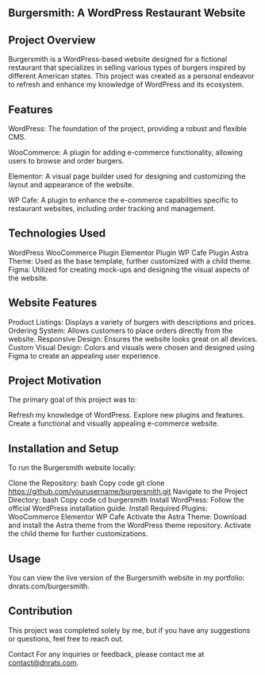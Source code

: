 ## Burgersmith: A WordPress Restaurant Website
## Project Overview
Burgersmith is a WordPress-based website designed for a fictional restaurant that specializes in selling various types of burgers inspired by different American states. This project was created as a personal endeavor to refresh and enhance my knowledge of WordPress and its ecosystem.

## Features

WordPress: The foundation of the project, providing a robust and flexible CMS.

WooCommerce: A plugin for adding e-commerce functionality, allowing users to browse and order burgers.

Elementor: A visual page builder used for designing and customizing the layout and appearance of the website.

WP Cafe: A plugin to enhance the e-commerce capabilities specific to restaurant websites, including order tracking and management.

## Technologies Used

WordPress
WooCommerce Plugin
Elementor Plugin
WP Cafe Plugin
Astra Theme: Used as the base template, further customized with a child theme.
Figma: Utilized for creating mock-ups and designing the visual aspects of the website.

## Website Features

Product Listings: Displays a variety of burgers with descriptions and prices.
Ordering System: Allows customers to place orders directly from the website.
Responsive Design: Ensures the website looks great on all devices.
Custom Visual Design: Colors and visuals were chosen and designed using Figma to create an appealing user experience.

## Project Motivation

The primary goal of this project was to:

Refresh my knowledge of WordPress.
Explore new plugins and features.
Create a functional and visually appealing e-commerce website.

## Installation and Setup

To run the Burgersmith website locally:

Clone the Repository:
bash
Copy code
git clone https://github.com/yourusername/burgersmith.git
Navigate to the Project Directory:
bash
Copy code
cd burgersmith
Install WordPress: Follow the official WordPress installation guide.
Install Required Plugins:
WooCommerce
Elementor
WP Cafe
Activate the Astra Theme:
Download and install the Astra theme from the WordPress theme repository.
Activate the child theme for further customizations.

## Usage

You can view the live version of the Burgersmith website in my portfolio: dnrats.com/burgersmith.

## Contribution
This project was completed solely by me, but if you have any suggestions or questions, feel free to reach out.

Contact
For any inquiries or feedback, please contact me at contact@dnrats.com.
